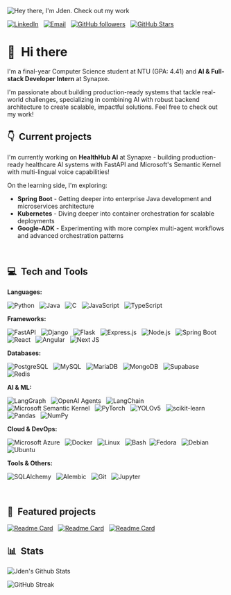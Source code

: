 <!--
**jdengoh/jdengoh** is a ✨ _special_ ✨ repository because its `README.md` (this file) appears on your GitHub profile.
-->

![Hey there, I'm Jden. Check out my work](./readme_header.gif)

[![LinkedIn](https://img.shields.io/badge/LinkedIn-0077B5?style=for-the-badge&logo=linkedin&logoColor=white)](https://linkedin.com/in/jdengoh) &nbsp; [![Email](https://img.shields.io/badge/Email-D14836?style=for-the-badge&logo=gmail&logoColor=white)](mailto:jdengoh28@gmail.com) &nbsp; [![GitHub followers](https://img.shields.io/github/followers/jdengoh?logo=GitHub&style=for-the-badge)](https://github.com/jdengoh) &nbsp; [![GitHub Stars](https://img.shields.io/github/stars/jdengoh?logo=github&style=for-the-badge)](https://github.com/jdengoh)


# 👋 &nbsp;Hi there

I'm a final-year Computer Science student at NTU (GPA: 4.41) and **AI & Full-stack Developer Intern** at Synapxe. 

I'm passionate about building production-ready systems that tackle real-world challenges, specializing in combining AI with robust backend architecture to create scalable, impactful solutions. Feel free to check out my work!
&nbsp;


## 👇 &nbsp;Current projects

I'm currently working on **HealthHub AI** at Synapxe - building production-ready healthcare AI systems with FastAPI and Microsoft's Semantic Kernel with multi-lingual voice capabilities!

On the learning side, I'm exploring:

- **Spring Boot** - Getting deeper into enterprise Java development and microservices architecture
- **Kubernetes** - Diving deeper into container orchestration for scalable deployments  
- **Google-ADK** - Experimenting with more complex multi-agent workflows and advanced orchestration patterns

&nbsp;

## 💻 &nbsp;Tech and Tools

**Languages:**

![Python](https://img.shields.io/badge/Python-3776AB?style=for-the-badge&logo=python&logoColor=white) &nbsp;
![Java](https://img.shields.io/badge/Java-ED8B00?style=for-the-badge&logo=openjdk&logoColor=white) &nbsp;
![C](https://img.shields.io/badge/C-00599C?style=for-the-badge&logo=c&logoColor=white) &nbsp;
![JavaScript](https://img.shields.io/badge/JavaScript-F7DF1E?style=for-the-badge&logo=javascript&logoColor=black) &nbsp;
![TypeScript](https://img.shields.io/badge/TypeScript-007ACC?style=for-the-badge&logo=typescript&logoColor=white) &nbsp;

**Frameworks:**

![FastAPI](https://img.shields.io/badge/FastAPI-005571?style=for-the-badge&logo=fastapi&logoColor=white) &nbsp;
![Django](https://img.shields.io/badge/Django-092E20?style=for-the-badge&logo=django&logoColor=white) &nbsp;
![Flask](https://img.shields.io/badge/Flask-000000?style=for-the-badge&logo=flask&logoColor=white) &nbsp;
![Express.js](https://img.shields.io/badge/Express.js-404D59?style=for-the-badge&logo=express&logoColor=white) &nbsp;
![Node.js](https://img.shields.io/badge/Node.js-43853D?style=for-the-badge&logo=node.js&logoColor=white) &nbsp;
![Spring Boot](https://img.shields.io/badge/Spring_Boot-6DB33F?style=for-the-badge&logo=spring&logoColor=white) &nbsp;
![React](https://img.shields.io/badge/React-20232A?style=for-the-badge&logo=react&logoColor=61DAFB) &nbsp;
![Angular](https://img.shields.io/badge/Angular-DD0031?style=for-the-badge&logo=angular&logoColor=white) &nbsp;
![Next JS](https://img.shields.io/badge/Next-black?style=for-the-badge&logo=next.js&logoColor=white)

**Databases:**

![PostgreSQL](https://img.shields.io/badge/PostgreSQL-316192?style=for-the-badge&logo=postgresql&logoColor=white) &nbsp;
![MySQL](https://img.shields.io/badge/MySQL-00000F?style=for-the-badge&logo=mysql&logoColor=white) &nbsp;
![MariaDB](https://img.shields.io/badge/MariaDB-003545?style=for-the-badge&logo=mariadb&logoColor=white) &nbsp;
![MongoDB](https://img.shields.io/badge/MongoDB-4EA94B?style=for-the-badge&logo=mongodb&logoColor=white) &nbsp;
![Supabase](https://img.shields.io/badge/Supabase-3ECF8E?style=for-the-badge&logo=supabase&logoColor=white) &nbsp;
![Redis](https://img.shields.io/badge/Redis-DC382D?style=for-the-badge&logo=redis&logoColor=white)

**AI & ML:**

![LangGraph](https://img.shields.io/badge/LangGraph-FF4785?style=for-the-badge&logo=graph&logoColor=white) &nbsp;
![OpenAI Agents](https://img.shields.io/badge/OpenAI_Agents-412991?style=for-the-badge&logo=openai&logoColor=white) &nbsp;
![LangChain](https://img.shields.io/badge/LangChain-1C3C3C?style=for-the-badge&logo=langchain&logoColor=white) &nbsp;
![Microsoft Semantic Kernel](https://img.shields.io/badge/Semantic_Kernel-0078D4?style=for-the-badge&logo=microsoft&logoColor=white) &nbsp;
![PyTorch](https://img.shields.io/badge/PyTorch-EE4C2C?style=for-the-badge&logo=pytorch&logoColor=white) &nbsp;
![YOLOv5](https://img.shields.io/badge/YOLOv5-FF6F00?style=for-the-badge&logo=yolo&logoColor=white) &nbsp;
![scikit-learn](https://img.shields.io/badge/scikit--learn-F7931E?style=for-the-badge&logo=scikit-learn&logoColor=white) &nbsp;
![Pandas](https://img.shields.io/badge/pandas-150458?style=for-the-badge&logo=pandas&logoColor=white) &nbsp;
![NumPy](https://img.shields.io/badge/numpy-013243?style=for-the-badge&logo=numpy&logoColor=white)


**Cloud & DevOps:**

![Microsoft Azure](https://img.shields.io/badge/Microsoft_Azure-0089D0?style=for-the-badge&logo=microsoft-azure&logoColor=white) &nbsp;
![Docker](https://img.shields.io/badge/Docker-2496ED?style=for-the-badge&logo=docker&logoColor=white) &nbsp;
![Linux](https://img.shields.io/badge/Linux-FCC624?style=for-the-badge&logo=linux&logoColor=black) &nbsp;
![Bash](https://img.shields.io/badge/GNU%20Bash-4EAA25?style=for-the-badge&logo=GNU%20Bash&logoColor=white)&nbsp;
![Fedora](https://img.shields.io/badge/Fedora-294172?style=for-the-badge&logo=fedora&logoColor=white) &nbsp;
![Debian](https://img.shields.io/badge/Debian-D70A53?style=for-the-badge&logo=debian&logoColor=white) &nbsp;
![Ubuntu](https://img.shields.io/badge/Ubuntu-E95420?style=for-the-badge&logo=ubuntu&logoColor=white) &nbsp;


**Tools & Others:**

![SQLAlchemy](https://img.shields.io/badge/SQLAlchemy-D71F00?style=for-the-badge&logo=sqlalchemy&logoColor=white) &nbsp;
![Alembic](https://img.shields.io/badge/Alembic-6BA81E?style=for-the-badge&logo=alembic&logoColor=white) &nbsp;
![Git](https://img.shields.io/badge/Git-F05032?style=for-the-badge&logo=git&logoColor=white) &nbsp;
![Jupyter](https://img.shields.io/badge/Jupyter-F37626.svg?&style=for-the-badge&logo=Jupyter&logoColor=white) &nbsp;

&nbsp;


## 🚀 &nbsp;Featured projects

[![Readme Card](https://github-readme-stats.vercel.app/api/pin/?username=jdengoh&repo=Geobit&bg_color=0a0e27&title_color=64ffda&text_color=8892b0&icon_color=00d4aa&cache_seconds=1800)](https://github.com/jdengoh/Geobit) &nbsp; [![Readme Card](https://github-readme-stats.vercel.app/api/pin/?username=jdengoh&repo=SingVentures&bg_color=0a0e27&title_color=64ffda&text_color=8892b0&icon_color=00d4aa)](https://github.com/jdengoh/SingVentures) &nbsp; [![Readme Card](https://github-readme-stats.vercel.app/api/pin/?username=jdengoh&repo=my-portfolio&bg_color=0a0e27&title_color=64ffda&text_color=8892b0&icon_color=00d4aa)](https://github.com/jdengoh/my-portfolio)

## 📊 &nbsp;Stats

![Jden's Github Stats](https://github-readme-stats.vercel.app/api?username=jdengoh&count_private=true&show_icons=true&bg_color=0a0e27&title_color=64ffda&text_color=8892b0&icon_color=00d4aa)

![GitHub Streak](https://github-readme-streak-stats.herokuapp.com/?user=jdengoh&theme=dark&count_private=true&bg_color=0a0e27&title_color=64ffda&text_color=8892b0&icon_color=00d4aa&ring=64ffda&fire=00d4aa)
